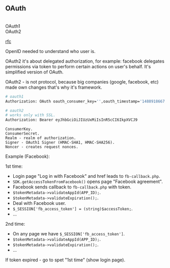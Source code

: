 OAuth
-
<br>OAuth1
<br>OAuth2

[rfc](https://tools.ietf.org/html/rfc6749)

OpenID needed to understand who user is.

OAuth2 it's about delegated authorization, for example:
facebook delegates permissions via token to perform certain actions on user's behalf.
It's simplified version of OAuth.

OAuth2 - is not protocol, because big companies (google, facebook, etc) made own changes
that's why it's framework.

````sh
# oauth1
Authorization: OAuth oauth_consumer_key='',oauth_timestamp='1488918667',oauth_nonce='Mevx8gQQ3pzmkdXq',oauth_version='1.0',oauth_signature_method='HMAC-SHA1',oauth_token='',oauth_signature='95556c9e7...',oauth_callback='nop',application_name='app'

# oauth2
# works only with SSL.
Authorization: Bearer eyJhbGciOiJIUzUxMiIsInR5cCI6IkpXVCJ9
````
````
ConsumerKey.
ConsumerSecret.
Realm - realm of authorization.
Signer - OAuth1 Signer (HMAC-SHA1, HMAC-SHA256).
Noncer - creates request nonces.
````

Example (Facebook):

1st time:
  * Login page "Log in with Facebook" and href leads to `fb-callback.php`.
  * `SDK.getAccessTokenFromFacebook()` opens page "Facebook agreement".
  * Facebook sends callback to `fb-callback.php` with token.
  * `$tokenMetadata->validateAppId(APP_ID);`.
  * `$tokenMetadata->validateExpiration();`.
  * Deal with Facebook user.
  * `$_SESSION['fb_access_token'] = (string)$accessToken;`.
  * ...

2nd time:
  * On any page we have `$_SESSION['fb_access_token']`.
  * `$tokenMetadata->validateAppId(APP_ID);`.
  * `$tokenMetadata->validateExpiration();`.
  * ...

If token expired - go to spet "1st time" (show login page).
